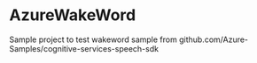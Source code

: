 # AzureWakeWord
Sample project to test wakeword sample from github.com/Azure-Samples/cognitive-services-speech-sdk
